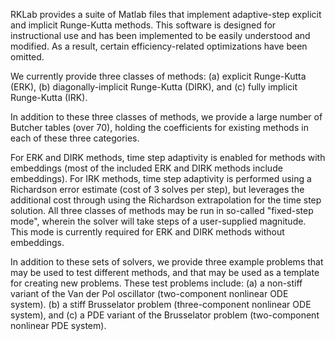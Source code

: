 RKLab provides a suite of Matlab files that implement adaptive-step
explicit and implicit Runge-Kutta methods.  This software is designed
for instructional use and has been implemented to be easily understood
and modified.  As a result, certain efficiency-related optimizations
have been omitted.

We currently provide three classes of methods:
(a) explicit Runge-Kutta (ERK), 
(b) diagonally-implicit Runge-Kutta (DIRK), and
(c) fully implicit Runge-Kutta (IRK).

In addition to these three classes of methods, we provide a large
number of Butcher tables (over 70), holding the coefficients for
existing methods in each of these three categories.

For ERK and DIRK methods, time step adaptivity is enabled for methods
with embeddings (most of the included ERK and DIRK methods include
embeddings). For IRK methods, time step adaptivity is performed using
a Richardson error estimate (cost of 3 solves per step), but leverages
the additional cost through using the Richardson extrapolation for the
time step solution.  All three classes of methods may be run in
so-called "fixed-step mode", wherein the solver will take steps of a
user-supplied magnitude.  This mode is currently required for ERK and
DIRK methods without embeddings.

In addition to these sets of solvers, we provide three example
problems that may be used to test different methods, and that may be
used as a template for creating new problems.  These test problems
include:
(a) a non-stiff variant of the Van der Pol oscillator (two-component
    nonlinear ODE system). 
(b) a stiff Brusselator problem (three-component nonlinear ODE
    system), and
(c) a PDE variant of the Brusselator problem (two-component nonlinear
    PDE system).

